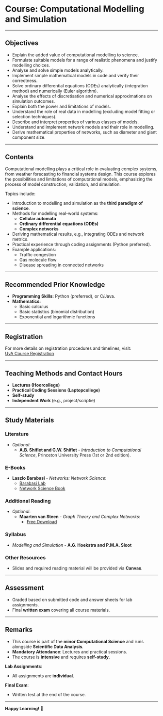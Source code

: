 # **Course: Computational Modelling and Simulation**

---

## **Objectives**

- Explain the added value of computational modelling to science.  
- Formulate suitable models for a range of realistic phenomena and justify modelling choices.  
- Analyse and solve simple models analytically.  
- Implement simple mathematical models in code and verify their correctness.  
- Solve ordinary differential equations (ODEs) analytically (integration method) and numerically (Euler algorithm).  
- Analyse the effects of discretisation and numerical approximations on simulation outcomes.  
- Explain both the power and limitations of models.  
- Understand the role of real data in modelling (excluding model fitting or selection techniques).  
- Describe and interpret properties of various classes of models.  
- Understand and implement network models and their role in modelling.  
- Derive mathematical properties of networks, such as diameter and giant component size.  

---

## **Contents**

Computational modelling plays a critical role in evaluating complex systems, from weather forecasting to financial systems design. This course explores the possibilities and limitations of computational models, emphasizing the process of model construction, validation, and simulation.  

Topics include:  
- Introduction to modelling and simulation as the **third paradigm of science**.  
- Methods for modelling real-world systems:  
  - **Cellular automata**  
  - **Ordinary differential equations (ODEs)**  
  - **Complex networks**  
- Deriving mathematical results, e.g., integrating ODEs and network metrics.  
- Practical experience through coding assignments (Python preferred).  
- Example applications:  
  - Traffic congestion  
  - Gas molecule flow  
  - Disease spreading in connected networks  

---

## **Recommended Prior Knowledge**

- **Programming Skills:** Python (preferred), or C/Java.  
- **Mathematics:**  
  - Basic calculus  
  - Basic statistics (binomial distribution)  
  - Exponential and logarithmic functions  

---

## **Registration**

For more details on registration procedures and timelines, visit:  
[UvA Course Registration](https://student.uva.nl/onderwerpen/vakaanmelding-het-juiste-systeem-voor-het-juiste-vak)  

---

## **Teaching Methods and Contact Hours**

- **Lectures (Hoorcollege)**  
- **Practical Coding Sessions (Laptopcollege)**  
- **Self-study**  
- **Independent Work** (e.g., project/scriptie)  

---

## **Study Materials**

### **Literature**  
- *Optional*:  
  - **A.B. Shiflet and G.W. Shiflet** - *Introduction to Computational Science*, Princeton University Press (1st or 2nd edition).  

### **E-Books**  
- **Laszlo Barabasi** - *Networks: Network Science*:  
  - [Barabasi Lab](http://barabasilab.com/)  
  - [Network Science Book](http://barabasilab.neu.edu/networksciencebook/)  

### **Additional Reading**  
- *Optional*:  
  - **Maarten van Steen** - *Graph Theory and Complex Networks*:  
    - [Free Download](http://www.distributed-systems.net/index.php?id=gtcn-copy)  

### **Syllabus**  
- *Modelling and Simulation* - **A.G. Hoekstra and P.M.A. Sloot**  

### **Other Resources**  
- Slides and required reading material will be provided via **Canvas**.  

---

## **Assessment**

- Graded based on submitted code and answer sheets for lab assignments.  
- Final **written exam** covering all course materials.  

---

## **Remarks**

- This course is part of the **minor Computational Science** and runs alongside **Scientific Data Analysis**.  
- **Mandatory Attendance**: Lectures and practical sessions.  
- The course is **intensive** and requires **self-study**.  

**Lab Assignments**:  
- All assignments are **individual**.  

**Final Exam**:  
- Written test at the end of the course.  

---

**Happy Learning! 🚀**
